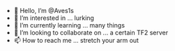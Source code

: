 - 👋 Hello, I’m @Aves1s
- 👀 I’m interested in ... lurking
- 🌱 I’m currently learning ... many things
- 💞️ I’m looking to collaborate on ... a certain TF2 server
- 📫 How to reach me ... stretch your arm out

<!---
Aves1s/Aves1s is a ✨ special ✨ repository because its `README.md` (this file) appears on your GitHub profile.
You can click the Preview link to take a look at your changes.
--->
